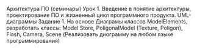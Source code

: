Архитектура ПО (семинары)
Урок 1. Введение в понятие архитектуры, проектирование ПО и жизненный цикл программного продукта. UML-диаграммы
Задание 1. На основе Диаграмы классов ModelElements, разработать классы: Model Store, 
PoligonalModel (Texture, Poligon), Flash, Camera, Scene (Реализовать диограмму на любом языке программирования)